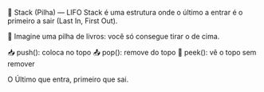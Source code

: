 🔁 Stack (Pilha) — LIFO
Stack é uma estrutura onde o último a entrar é o primeiro a sair (Last In, First Out).

🧱 Imagine uma pilha de livros: você só consegue tirar o de cima.

📥 push(): coloca no topo
📤 pop(): remove do topo
👀 peek(): vê o topo sem remover

O Último que entra, primeiro que sai.